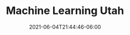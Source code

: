 ---
title: "Machine Learning Utah"
date: 2021-06-04T21:44:46-06:00
meetupLink:
banner:
logo:
chairs:
- name: Clint Berry
  image: clintberry.jpg
locationSponsor:
  name: Weave
  link: https://getweave.com
  logo: weave.jpg
foodSponsor:
  name: Weave
  link: https://getweave.com
  logo: weave.jpg
menu:
  docs:
    parent: "meetups"
draft: false

---
